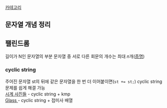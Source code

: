 [카테고리](/README.md)
## 문자열 개념 정리

## 팰린드롬
길이가 N인 문자열의 부분 문자열 중 서로 다른 회문의 개수는 최대 $n$개([증명](https://algoshitpo.github.io/2020/03/23/eertree/))   

### cyclic string
주어진 문자열 st의 뒤에 같은 문자열을 한 번 더 이어붙이면(`st += st;`) cyclic string 문제를 쉽게 해결 가능   
[시계 사진들](https://www.acmicpc.net/problem/10266) - cyclic string + kmp   
[Glass ](https://www.acmicpc.net/problem/3492) - cyclic string + 접미사 배열   